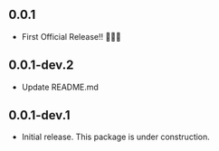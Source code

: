 ## 0.0.1

  - First Official Release!! 🎉🎉🎉

## 0.0.1-dev.2

  - Update README.md

## 0.0.1-dev.1

* Initial release. This package is under construction.
